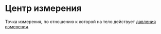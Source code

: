 # Центр измерения

Точка измерения, по отношению к которой на тело
действует [давления измерения](../dimension-pressure).
